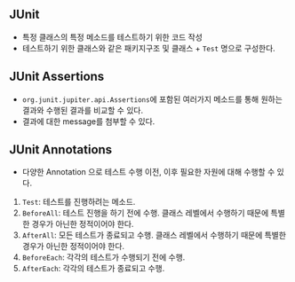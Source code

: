## JUnit

- 특정 클래스의 특정 메소드를 테스트하기 위한 코드 작성
- 테스트하기 위한 클래스와 같은 패키지구조 및 클래스 + `Test` 명으로 구성한다.

## JUnit Assertions

- `org.junit.jupiter.api.Assertions`에 포함된 여러가지 메소드를 통해 원하는 결과와 수행된 결과를 비교할 수 있다.
- 결과에 대한 message를 첨부할 수 있다.

## JUnit Annotations

- 다양한 Annotation 으로 테스트 수행 이전, 이후 필요한 자원에 대해 수행할 수 있다.

1. `Test`: 테스트를 진행하려는 메소드.
2. `BeforeAll`: 테스트 진행을 하기 전에 수행. 클래스 레벨에서 수행하기 때문에 특별한 경우가 아닌한 정적이어야 한다.
3. `AfterAll`: 모든 테스트가 종료되고 수행. 클래스 레벨에서 수행하기 때문에 특별한 경우가 아닌한 정적이어야 한다.
4. `BeforeEach`: 각각의 테스트가 수행되기 전에 수행.
5. `AfterEach`: 각각의 테스트가 종료되고 수행.